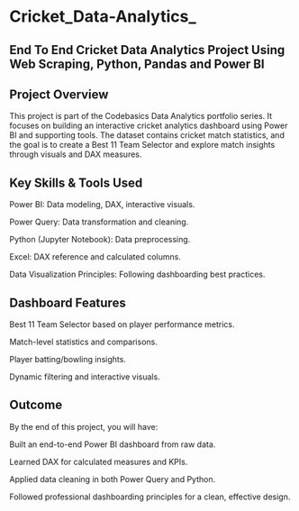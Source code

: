 # Cricket_Data-Analytics_

## End To End Cricket Data Analytics Project Using Web Scraping, Python, Pandas and Power BI

 ## Project Overview
This project is part of the Codebasics Data Analytics portfolio series.
It focuses on building an interactive cricket analytics dashboard using Power BI and supporting tools.
The dataset contains cricket match statistics, and the goal is to create a Best 11 Team Selector and explore match insights through visuals and DAX measures.

## Key Skills & Tools Used

Power BI: Data modeling, DAX, interactive visuals.

Power Query: Data transformation and cleaning.

Python (Jupyter Notebook): Data preprocessing.

Excel: DAX reference and calculated columns.

Data Visualization Principles: Following dashboarding best practices.

## Dashboard Features

Best 11 Team Selector based on player performance metrics.

Match-level statistics and comparisons.

Player batting/bowling insights.

Dynamic filtering and interactive visuals.


## Outcome

By the end of this project, you will have:

Built an end-to-end Power BI dashboard from raw data.

Learned DAX for calculated measures and KPIs.

Applied data cleaning in both Power Query and Python.

Followed professional dashboarding principles for a clean, effective design.












